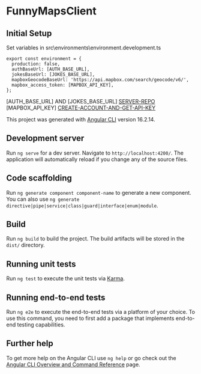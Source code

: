 # FunnyMapsClient

## Initial Setup

Set variables in src\environments\environment.development.ts
```
export const environment = {
  production: false,
  authBaseUrl: [AUTH_BASE_URL],
  jokesBaseUrl: [JOKES_BASE_URL],
  mapboxGeocodeBaseUrl: 'https://api.mapbox.com/search/geocode/v6/',
  mapbox_access_token: [MAPBOX_API_KEY],
};
```

[AUTH_BASE_URL] AND [JOKES_BASE_URL] [SERVER-REPO](https://github.com/coder-estnefo/FunnyMaps.Server.git) <br>
[MAPBOX_API_KEY] [CREATE-ACCOUNT-AND-GET-API-KEY](https://www.mapbox.com/) <br>

This project was generated with [Angular CLI](https://github.com/angular/angular-cli) version 16.2.14.

## Development server

Run `ng serve` for a dev server. Navigate to `http://localhost:4200/`. The application will automatically reload if you change any of the source files.

## Code scaffolding

Run `ng generate component component-name` to generate a new component. You can also use `ng generate directive|pipe|service|class|guard|interface|enum|module`.

## Build

Run `ng build` to build the project. The build artifacts will be stored in the `dist/` directory.

## Running unit tests

Run `ng test` to execute the unit tests via [Karma](https://karma-runner.github.io).

## Running end-to-end tests

Run `ng e2e` to execute the end-to-end tests via a platform of your choice. To use this command, you need to first add a package that implements end-to-end testing capabilities.

## Further help

To get more help on the Angular CLI use `ng help` or go check out the [Angular CLI Overview and Command Reference](https://angular.io/cli) page.
